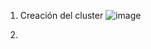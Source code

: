 1. Creación del cluster
![image](https://github.com/Waterclau/ASR/assets/91564866/d6b107ec-0e68-434f-b0f5-fc82ad33abbb)


2. 
